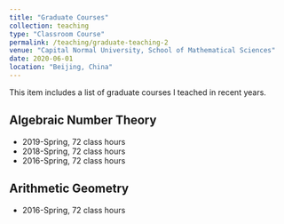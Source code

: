```yaml
---
title: "Graduate Courses"
collection: teaching
type: "Classroom Course"
permalink: /teaching/graduate-teaching-2
venue: "Capital Normal University, School of Mathematical Sciences"
date: 2020-06-01
location: "Beijing, China"
---
```


This item includes a list of graduate courses I teached in recent years.

Algebraic Number Theory
------
* 2019-Spring, 72 class hours
* 2018-Spring, 72 class hours
* 2016-Spring, 72 class hours

Arithmetic Geometry
------
* 2016-Spring, 72 class hours
